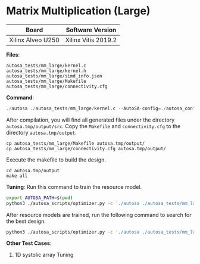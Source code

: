 # Matrix Multiplication (Large)

Board        | Software Version
-------------|-----------------
Xilinx Alveo U250 | Xilinx Vitis 2019.2

__Files__:
```
autosa_tests/mm_large/kernel.c
autosa_tests/mm_large/kernel.h
autosa_tests/mm_large/simd_info.json
autosa_tests/mm_large/Makefile
autosa_tests/mm_large/connectivity.cfg
```

__Command__:
```c
./autosa ./autosa_tests/mm_large/kernel.c --AutoSA-config=./autosa_config/autosa_config.json --target=autosa_hls_c --AutoSA-autosa --isl-schedule-whole-component --AutoSA-output-dir=./autosa.tmp/output --sa-sizes="{kernel[]->space_time[3];kernel[]->array_part[256,128,256];kernel[]->array_part_L2[4,4,4];kernel[]->latency[32,16];kernel[]->simd[8]}" --AutoSA-simd-info=./autosa_tests/mm_large/simd_info.json --AutoSA-host-serialize
```

After compilation, you will find all generated files under the directory `autosa.tmp/output/src`. Copy the `Makefile` and `connectivity.cfg` to the directory `autosa.tmp/output`.

```
cp autosa_tests/mm_large/Makefile autosa.tmp/output/
cp autosa_tests/mm_large/connectivity.cfg autosa.tmp/output/
```

Execute the makefile to build the design.

```
cd autosa.tmp/output
make all
```

__Tuning__:
Run this command to train the resource model.
```bash
export AUTOSA_PATH=$(pwd)
python3 ./autosa_scripts/optimizer.py -c './autosa ./autosa_tests/mm_large/kernel.c --target=autosa_hls_c --AutoSA-autosa --isl-schedule-whole-component --AutoSA-data-pack-sizes="{kernel[]->data_pack[8,32,64]}" --AutoSA-simd-info=./autosa_tests/mm_large/simd_info.json --AutoSA-host-serialize --AutoSA-hls' --info autosa_config/hw_info.json -s autosa_config/optimizer_settings.json --train -p xilinx
```

After resource models are trained, run the following command to search for the best design.
```bash
python3 ./autosa_scripts/optimizer.py -c './autosa ./autosa_tests/mm_large/kernel.c --target=autosa_hls_c --AutoSA-autosa --isl-schedule-whole-component --AutoSA-data-pack-sizes="{kernel[]->data_pack[8,32,64]}" --AutoSA-simd-info=./autosa_tests/mm_large/simd_info.json --AutoSA-host-serialize --AutoSA-hls' --info autosa_config/hw_info.json -s autosa_config/optimizer_settings.json --search -p xilinx
```

__Other Test Cases__:
1. 1D systolic array
Tuning
```bash

```